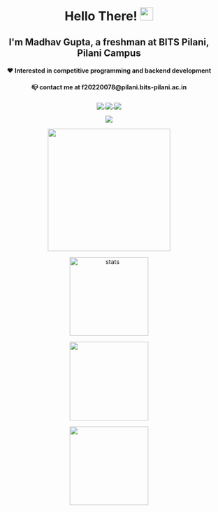 

<h1 align="center">Hello There! <img src="https://media.giphy.com/media/hvRJCLFzcasrR4ia7z/giphy.gif" width="30px"></h1>

<!-- ### I'm Madhav Gupta, a freshman at BITS Pilani, Pilani Campus -->
<!-- #### ❤️ Interested in competitive programming and backend development -->
<!-- #### 📪 contact me at f20220078@pilani.bits-pilani.ac.in -->


<h2 align="center"> I'm Madhav Gupta, a freshman at BITS Pilani, Pilani Campus </h2>
<h4 align="center"> ❤️ Interested in competitive programming and backend development </h4>
<h4 align="center"> 📪 contact me at f20220078@pilani.bits-pilani.ac.in </h4>

<p align="center"> <a href= "https://atcoder.jp/users/nannu"><img align="center" src="https://badges.joonhyung.xyz/atcoder/nannu.svg" /> </a>
 <a href="https://codeforces.com/profile/nannu"> <img align="center" src="https://badges.joonhyung.xyz/codeforces/nannu.svg" />  </a>
  <a href="https://www.codechef.com/users/madhav277"> <img align="center" src="https://cp-logo.vercel.app/codechef/madhav277?logo=true" /> </a> </p>



<!-- <p align="center"><img align="center" src="https://badges.joonhyung.xyz/codeforces/nannu.svg" /></p>
<p align="right"><img align="center" src="https://cp-logo.vercel.app/codechef/madhav277?logo=true" /></p> -->
<!-- [![Codeforces](https://badges.joonhyung.xyz/codeforces/nannu.svg)](https://codeforces.com/profile/nannu)
[![Codechef](https://cp-logo.vercel.app/codechef/madhav277?logo=true)](https://www.codechef.com/users/madhav277) -->



<p align="center"><img align="center" src="https://visitor-badge.glitch.me/badge?page_id=${madhavgupta2775}" /> </p>


<!-- ![visitors](https://visitor-badge.glitch.me/badge?page_id=${madhavgupta2775}) -->
<!-- [![Codeforces Stats](https://codeforces-readme-stats.vercel.app/api/card?username=nannu&theme=midnight-purple&show_icons=true&hide_border=true)](https://codeforces.com/profile/nannu) -->


<p align="center"><img align="center" height="280em" src="https://codeforces-readme-stats.vercel.app/api/card?username=nannu&theme=midnight-purple&show_icons=true&hide_border=true" /> </p>

<p align="center"><img align="center" height= "180em" src="https://github-readme-stats-madhavgupta2775.vercel.app/api/top-langs?username=madhavgupta2775&theme=midnight-purple&show_icons=true&hide_border=true&&locale=en&layout=compact" alt="stats" /> </p>    

<p align="center"><img align = "center" height="180em" src="https://github-readme-stats-madhavgupta2775.vercel.app/api?username=madhavgupta2775&theme=midnight-purple&show_icons=true&hide_border=true" /></p>


<!-- <p align="center"><img align = "right" height="200em" src="https://github-readme-stats-madhavgupta2775.vercel.app/api?username=madhavgupta2775&theme=midnight-purple&show_icons=true&hide_border=true" /></p> <br> <br> -->


<p align="center"><img align = "center" height = "180em" src="https://github-readme-streak-stats.herokuapp.com/?user=madhavgupta2775&theme=midnight-purple&hide_border=true" /></p> 
<!---
madhavgupta2775/madhavgupta2775 is a ✨ special ✨ repository because its `README.md` (this file) appears on your GitHub profile.
You can click the Preview link to take a look at your changes.
--->
